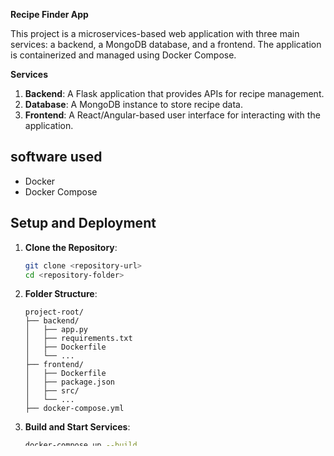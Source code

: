 **Recipe Finder App**

This project is a microservices-based web application with three main services: a backend, a MongoDB database, and a frontend. The application is containerized and managed using Docker Compose.

**Services**

1. **Backend**: A Flask application that provides APIs for recipe management.
2. **Database**: A MongoDB instance to store recipe data.
3. **Frontend**: A React/Angular-based user interface for interacting with the application.

## software used

- Docker
- Docker Compose

## Setup and Deployment

1. **Clone the Repository**:
   ```bash
   git clone <repository-url>
   cd <repository-folder>
   ```

2. **Folder Structure**:
   ```
   project-root/
   ├── backend/
   │   ├── app.py
   │   ├── requirements.txt
   │   ├── Dockerfile
   │   └── ...
   ├── frontend/
   │   ├── Dockerfile
   │   ├── package.json
   │   ├── src/
   │   └── ...
   ├── docker-compose.yml
   ```

3. **Build and Start Services**:
   ```bash
   docker-compose up --build
   ```

4. **Access the Application**:
   - Frontend: `http://localhost:3000`
   - Backend: `http://localhost:5000`
   - MongoDB: `localhost:27017`

## API Endpoints

- **`GET /recipes`**: Fetch all recipes.
- **`POST /recipes`**: Add a new recipe.
- **`GET /external`**: Example external API call.



## Frontend Placeholder

The frontend currently displays a basic interface. Replace it with your desired React/Angular app by modifying the `frontend/` folder.

## Customization

- Update the MongoDB URI or other environment variables in the `docker-compose.yml` file.
- Extend the backend APIs in the `app.py` file.
- Customize the frontend as needed.


